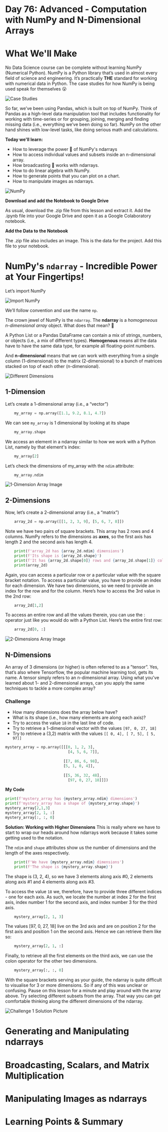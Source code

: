 # Day 76: Advanced - Computation with NumPy and N-Dimensional Arrays

# What We'll Make
No Data Science course can be complete without learning NumPy (Numerical Python). NumPy is a Python library that’s used in almost every field of science and engineering. It’s practically **THE** standard for working with numerical data in Python. The case studies for how NumPy is being used speak for themselves 😮 

![Case Studies](https://img-b.udemycdn.com/redactor/raw/2020-10-12_10-22-08-b0c1d1c029ea910a79ae216ff161c1c1.png)

So far, we’ve been using Pandas, which is built on top of NumPy. Think of Pandas as a high-level data manipulation tool that includes functionality for working with time-series or for grouping, joining, merging and finding missing data (i.e., everything we’ve been doing so far). NumPy on the other hand shines with low-level tasks, like doing serious math and calculations.

**Today we'll learn:**
- How to leverage the power 💪 of NumPy's ndarrays
- How to access individual values and subsets inside an n-dimensional array.
- How broadcasting 📣 works with ndarrays.
- How to do linear algebra with NumPy.
- How to generate points that you can plot on a chart.
- How to manipulate images as ndarrays. 

![NumPy](https://img-b.udemycdn.com/redactor/raw/2020-10-12_10-09-26-7787e15311eec7748b7ef1aa01140549.png)

**Download and add the Notebook to Google Drive**

As usual, download the .zip file from this lesson and extract it. Add the .ipynb file into your Google Drive and open it as a Google Colaboratory notebook.

**Add the Data to the Notebook**

The .zip file also includes an image. This is the data for the project. Add this file to your notebook.


# NumPy's `ndarray` - Incredible Power at Your Fingertips!
Let’s import NumPy

![Import NumPy](https://img-b.udemycdn.com/redactor/raw/2020-10-12_09-41-31-067a30d8e9bda1db2f2e5752632a0da3.png)

We’ll follow convention and use the name `np`.

The crown jewel of NumPy is the `ndarray`. The **ndarray** is a *homogeneous n-dimensional array* object. What does that mean? 🤨

A Python List or a Pandas DataFrame can contain a mix of strings, numbers, or objects (i.e., a mix of different types). **Homogenous** means all the data have to have the same data type, for example all floating-point numbers.

And **n-dimensional** means that we can work with everything from a single column (1-dimensional) to the matrix (2-dimensional) to a bunch of matrices stacked on top of each other (n-dimensional).

![Different Dimensions](https://img-b.udemycdn.com/redactor/raw/2020-10-12_15-34-45-6fdebf22c1ab4c51fd82687144c0f215.gif)

## 1-Dimension
Let’s create a 1-dimensional array (i.e., a “vector”)
```py
    my_array = np.array([1.1, 9.2, 8.1, 4.7])
```
We can see `my_array` is 1 dimensional by looking at its shape
```py
    my_array.shape
```
We access an element in a ndarray similar to how we work with a Python List, namely by that element's index:
```py
    my_array[2]
```
Let’s check the dimensions of my_array with the `ndim` attribute:
```py
    my_array.ndim
```

![1-Dimension Array Image](https://img-b.udemycdn.com/redactor/raw/2020-10-12_09-45-49-516f9f87a63a881bad1f7d13a190b2a5.png)

## 2-Dimensions
Now, let’s create a 2-dimensional array (i.e., a “matrix”)
```py
    array_2d = np.array([[1, 2, 3, 9], [5, 6, 7, 8]])
```
Note we have two pairs of square brackets. This array has 2 rows and 4 columns. NumPy refers to the dimensions as **axes**, so the first axis has length 2 and the second axis has length 4.
```py
    print(f'array_2d has {array_2d.ndim} dimensions')
    print(f'Its shape is {array_2d.shape}')
    print(f'It has {array_2d.shape[0]} rows and {array_2d.shape[1]} columns')
    print(array_2d)
```
Again, you can access a particular row or a particular value with the square bracket notation. To access a particular value, you have to provide an index for each dimension. We have two dimensions, so we need to provide an index for the row and for the column. Here’s how to access the 3rd value in the 2nd row:
```py
    array_2d[1,2]
```
To access an entire row and all the values therein, you can use the : operator just like you would do with a Python List. Here’s the entire first row:
```py
    array_2d[0, :]
```

![2-Dimensions Array Image](https://img-b.udemycdn.com/redactor/raw/2020-10-12_09-56-06-a843401b2d459f4afabfcb8979e0b5ae.png)

## N-Dimensions
An array of 3 dimensions (or higher) is often referred to as a ”tensor”. Yes, that’s also where Tensorflow, the popular machine learning tool, gets its name. A tensor simply refers to an n-dimensional array. Using what you've learned about 1- and 2-dimensional arrays, can you apply the same techniques to tackle a more complex array?

### Challenge
- How many dimensions does the array below have?
- What is its shape (i.e., how many elements are along each axis)?
- Try to access the value `18` in the last line of code.
- Try to retrieve a 1-dimensional vector with the values `[97, 0, 27, 18]`
- Try to retrieve a (3,2) matrix with the values `[[ 0, 4], [ 7, 5], [ 5, 97]]`

```py
mystery_array = np.array([[[0, 1, 2, 3],
                            [4, 5, 6, 7]],
                        
                          [[7, 86, 6, 98],
                          [5, 1, 0, 4]],
                          
                          [[5, 36, 32, 48],
                            [97, 0, 27, 18]]])
```

**My Code**
```py
print(f'mystery_array has {mystery_array.ndim} dimensions')
print(f'mystery_array has a shape of {mystery_array.shape}')
mystery_array[2,1,3]
mystery_array[2, 1, :]
mystery_array[:, :, 0]
```

**Solution: Working with Higher Dimensions**
This is really where we have to start to wrap our heads around how ndarrays work because it takes some getting used to the notation.

The `ndim` and `shape` attributes show us the number of dimensions and the length of the axes respectively.
```py
    print(f'We have {mystery_array.ndim} dimensions')
    print(f'The shape is {mystery_array.shape}')
```
The shape is (3, 2, 4), so we have 3 elements along axis #0, 2 elements along axis #1 and 4 elements along axis #3.

To access the value `18` we, therefore, have to provide three different indices - one for each axis. As such, we locate the number at index 2 for the first axis, index number 1 for the second axis, and index number 3 for the third axis.
```py
    mystery_array[2, 1, 3]
```
The values [97, 0, 27, 18] live on the 3rd axis and are on position 2 for the first axis and position 1 on the second axis. Hence we can retrieve them like so:

```py
    mystery_array[2, 1, :]
```
Finally, to retrieve all the first elements on the third axis, we can use the colon operator for the other two dimensions.
```py
    mystery_array[:, :, 0]
```
With the square brackets serving as your guide, the ndarray is quite difficult to visualise for 3 or more dimensions. So if any of this was unclear or confusing. Pause on this lesson for a minute and play around with the array above. Try selecting different subsets from the array. That way you can get comfortable thinking along the different dimensions of the ndarray.

![Challenge 1 Solution Picture](https://img-b.udemycdn.com/redactor/raw/2020-10-12_10-05-16-0b2602de044a3b75e9e084c6f329d39c.png)

# Generating and Manipulating ndarrays

# Broadcasting, Scalars, and Matrix Multiplication

# Manipulating Images as ndarrays

# Learning Points & Summary